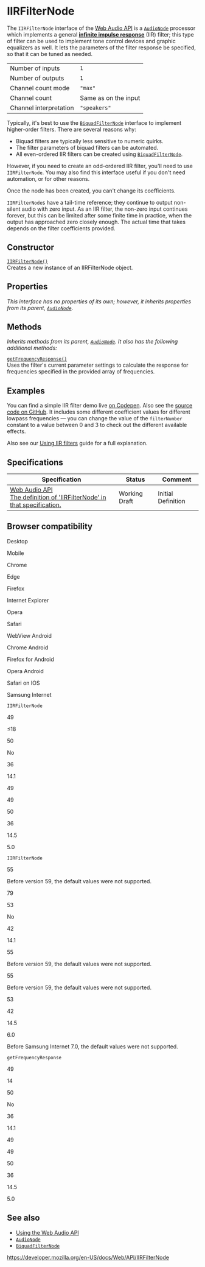 IIRFilterNode
=============

The `IIRFilterNode` interface of the [Web Audio API](web_audio_api) is a [`AudioNode`](audionode) processor which implements a general **[infinite impulse response](https://en.wikipedia.org/wiki/Infinite_impulse_response)** (IIR) filter; this type of filter can be used to implement tone control devices and graphic equalizers as well. It lets the parameters of the filter response be specified, so that it can be tuned as needed.

<table><tbody><tr class="odd"><td>Number of inputs</td><td><code>1</code></td></tr><tr class="even"><td>Number of outputs</td><td><code>1</code></td></tr><tr class="odd"><td>Channel count mode</td><td><code>"max"</code></td></tr><tr class="even"><td>Channel count</td><td>Same as on the input</td></tr><tr class="odd"><td>Channel interpretation</td><td><code>"speakers"</code></td></tr></tbody></table>

Typically, it's best to use the [`BiquadFilterNode`](biquadfilternode) interface to implement higher-order filters. There are several reasons why:

-   Biquad filters are typically less sensitive to numeric quirks.
-   The filter parameters of biquad filters can be automated.
-   All even-ordered IIR filters can be created using [`BiquadFilterNode`](biquadfilternode).

However, if you need to create an odd-ordered IIR filter, you'll need to use `IIRFilterNode`. You may also find this interface useful if you don't need automation, or for other reasons.

Once the node has been created, you can't change its coefficients.

`IIRFilterNode`s have a tail-time reference; they continue to output non-silent audio with zero input. As an IIR filter, the non-zero input continues forever, but this can be limited after some finite time in practice, when the output has approached zero closely enough. The actual time that takes depends on the filter coefficients provided.

Constructor
-----------

[`IIRFilterNode()`](iirfilternode/iirfilternode)  
Creates a new instance of an IIRFilterNode object.

Properties
----------

*This interface has no properties of its own; however, it inherits properties from its parent, [`AudioNode`](audionode)*.

Methods
-------

*Inherits methods from its parent, [`AudioNode`](audionode). It also has the following additional methods:*

[`getFrequencyResponse()`](iirfilternode/getfrequencyresponse)  
Uses the filter's current parameter settings to calculate the response for frequencies specified in the provided array of frequencies.

Examples
--------

You can find a simple IIR filter demo live [on Codepen](https://codepen.io/Rumyra/pen/oPxvYB/). Also see the [source code on GitHub](https://github.com/mdn/webaudio-examples/tree/master/iirfilter-node). It includes some different coefficient values for different lowpass frequencies — you can change the value of the <span class="pl-s1">`filterNumber` constant to a value between 0 and 3 to check out the different available effects.</span>

<span class="pl-s1">Also see our [Using IIR filters](web_audio_api/using_iir_filters) guide for a full explanation.</span>

Specifications
--------------

<table><thead><tr class="header"><th>Specification</th><th>Status</th><th>Comment</th></tr></thead><tbody><tr class="odd"><td><a href="https://webaudio.github.io/web-audio-api/#iirfilternode">Web Audio API<br />
<span class="small">The definition of 'IIRFilterNode' in that specification.</span></a></td><td><span class="spec-wd">Working Draft</span></td><td>Initial Definition</td></tr></tbody></table>

Browser compatibility
---------------------

Desktop

Mobile

Chrome

Edge

Firefox

Internet Explorer

Opera

Safari

WebView Android

Chrome Android

Firefox for Android

Opera Android

Safari on IOS

Samsung Internet

`IIRFilterNode`

49

≤18

50

No

36

14.1

49

49

50

36

14.5

5.0

`IIRFilterNode`

55

Before version 59, the default values were not supported.

79

53

No

42

14.1

55

Before version 59, the default values were not supported.

55

Before version 59, the default values were not supported.

53

42

14.5

6.0

Before Samsung Internet 7.0, the default values were not supported.

`getFrequencyResponse`

49

14

50

No

36

14.1

49

49

50

36

14.5

5.0

See also
--------

-   [Using the Web Audio API](web_audio_api/using_web_audio_api)
-   [`AudioNode`](audionode)
-   [`BiquadFilterNode`](biquadfilternode)

<a href="https://developer.mozilla.org/en-US/docs/Web/API/IIRFilterNode" class="_attribution-link">https://developer.mozilla.org/en-US/docs/Web/API/IIRFilterNode</a>
